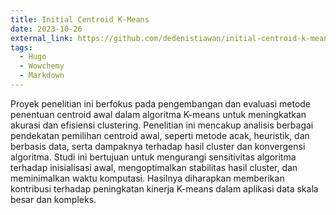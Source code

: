 ```yaml
---
title: Initial Centroid K-Means
date: 2023-10-26
external_link: https://github.com/dedenistiawan/initial-centroid-k-means
tags:
  - Hugo
  - Wowchemy
  - Markdown
---
```


Proyek penelitian ini berfokus pada pengembangan dan evaluasi metode penentuan centroid awal dalam algoritma K-means untuk meningkatkan akurasi dan efisiensi clustering. Penelitian ini mencakup analisis berbagai pendekatan pemilihan centroid awal, seperti metode acak, heuristik, dan berbasis data, serta dampaknya terhadap hasil cluster dan konvergensi algoritma. Studi ini bertujuan untuk mengurangi sensitivitas algoritma terhadap inisialisasi awal, mengoptimalkan stabilitas hasil cluster, dan meminimalkan waktu komputasi. Hasilnya diharapkan memberikan kontribusi terhadap peningkatan kinerja K-means dalam aplikasi data skala besar dan kompleks.

<!--more-->

